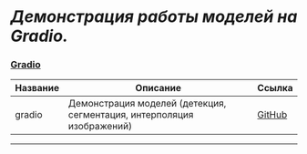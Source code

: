 
# ___Демонстрация работы моделей на Gradio.___



###  [Gradio](https://github.com/MALeyman/projects/tree/main/Gradio)

| Название                   | Описание                       | Ссылка                           |
|----------------------------|--------------------------------|----------------------------------------------|
| gradio   | Демонстрация моделей (детекция, сегментация, интерполяция изображений)  | [GitHub](https://github.com/MALeyman/projects/blob/main/Gradio/gradio_projects/main.ipynb)  |


------------------------

